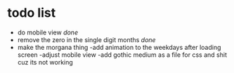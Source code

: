 # todo list

- do mobile view _done_
- remove the zero in the single digit months _done_
- make the morgana thing
  -add animation to the weekdays after loading screen
  -adjust mobile view
  -add gothic medium as a file for css and shit cuz its not working
